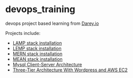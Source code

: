 # devops_training
devops project based learning from <a href="https://https://www.darey.io/">Darey.io</a>

Projects include:
<ul>
    <li><a href="https://github.com/earchibong/devops_training/blob/main/LAMP.md">LAMP stack installation</a></li>
    <li><a href="https://github.com/earchibong/devops_training/blob/main/LEMP.md">LEMP stack installation</a></li>
    <li><a href="https://github.com/earchibong/devops_training/blob/main/MERN.md">MERN stack installation</a></li>
    <li><a href="https://github.com/earchibong/devops_training/blob/main/MEAN.md">MEAN stack installation</a></li>
    <li><a href="https://github.com/earchibong/devops_training/blob/main/client_server_msql.md">Mysql Client-Server Architecture</a></li>
    <li><a href="https://github.com/earchibong/devops_training/blob/main/wordpress_web_solution.md">Three-Tier Architecture With Wordpress and AWS EC2</a></li>
</ul>

